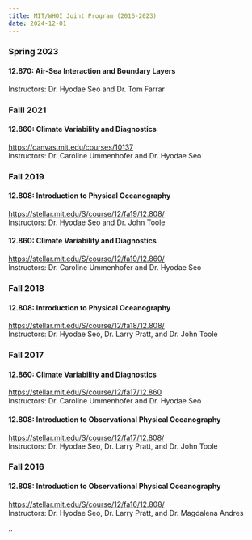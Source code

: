 ```yaml
---
title: MIT/WHOI Joint Program (2016-2023)
date: 2024-12-01
---
```


### **Spring 2023**<br>
#### 12.870: Air-Sea Interaction and Boundary Layers <br>
Instructors: Dr. Hyodae Seo and Dr. Tom Farrar<br>

### **Falll 2021**<br>
#### 12.860: Climate Variability and Diagnostics<br>
https://canvas.mit.edu/courses/10137<br>
Instructors: Dr. Caroline Ummenhofer and Dr. Hyodae Seo<br>

### **Fall 2019**<br>
#### 12.808: Introduction to Physical Oceanography<br>
https://stellar.mit.edu/S/course/12/fa19/12.808/<br>
Instructors: Dr. Hyodae Seo and Dr. John Toole<br>

#### 12.860: Climate Variability and Diagnostics<br>
https://stellar.mit.edu/S/course/12/fa19/12.860/<br>
Instructors: Dr. Caroline Ummenhofer and Dr. Hyodae Seo <br>

### **Fall 2018**<br>
#### 12.808: Introduction to Physical Oceanography <br>
https://stellar.mit.edu/S/course/12/fa18/12.808/ <br>
Instructors: Dr. Hyodae Seo, Dr. Larry Pratt, and Dr. John Toole <br>

### **Fall 2017**<br>
#### 12.860: Climate Variability and Diagnostics <br>
https://stellar.mit.edu/S/course/12/fa17/12.860 <br>
Instructors: Dr. Caroline Ummenhofer and Dr. Hyodae Seo <br>

#### 12.808: Introduction to Observational Physical Oceanography <br>
https://stellar.mit.edu/S/course/12/fa17/12.808/ <br>
Instructors: Dr. Hyodae Seo, Dr. Larry Pratt, and Dr. John Toole <br>

### **Fall 2016**<br>
#### 12.808: Introduction to Observational Physical Oceanography <br>
https://stellar.mit.edu/S/course/12/fa16/12.808/ <br>
Instructors: Dr. Hyodae Seo, Dr. Larry Pratt, and Dr. Magdalena Andres <br>


<!--more-->

..
